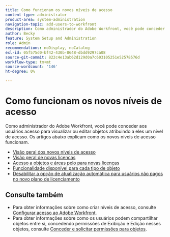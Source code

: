 ```yaml
---
title: Como funcionam os novos níveis de acesso
content-type: administrator
product-area: system-administration
navigation-topic: add-users-to-workfront
description: Como administrador do Adobe Workfront, você pode conceder aos usuários acesso para visualizar ou editar objetos atribuindo a eles um nível de acesso. Os artigos abaixo explicam como os novos níveis de acesso funcionam.
author: Becky
feature: System Setup and Administration
role: Admin
recommendations: noDisplay, noCatalog
exl-id: 05f575d0-bf42-430b-8648-dbdd9297ca08
source-git-commit: 822c4e13ab62d129d0a7c603105251e52578576d
workflow-type: tm+mt
source-wordcount: '146'
ht-degree: 0%

---
```


# Como funcionam os novos níveis de acesso

Como administrador do Adobe Workfront, você pode conceder aos usuários acesso para visualizar ou editar objetos atribuindo a eles um nível de acesso. Os artigos abaixo explicam como os novos níveis de acesso funcionam.

* [Visão geral dos novos níveis de acesso](/help/quicksilver/administration-and-setup/add-users/how-access-levels-work/access-level-overview.md)
* [Visão geral de novas licenças](/help/quicksilver/administration-and-setup/add-users/how-access-levels-work/licenses-overview.md)
* [Acesso a objetos e áreas pelo para novas licenças](/help/quicksilver/administration-and-setup/add-users/how-access-levels-work/access-to-objects-areas-license-types.md)
* [Funcionalidade disponível para cada tipo de objeto](/help/quicksilver/administration-and-setup/add-users/how-access-levels-work/functionality-available-for-objects.md)
* [Desabilitar a opção de atualização automática para usuários não pagos no novo plano de licenciamento](/help/quicksilver/administration-and-setup/add-users/how-access-levels-work/disable-auto-upgrade.md)

## Consulte também

* Para obter informações sobre como criar níveis de acesso, consulte [Configurar acesso ao Adobe Workfront](../../../administration-and-setup/add-users/configure-and-grant-access/configure-access.md).
* Para obter informações sobre como os usuários podem compartilhar objetos entre si, concedendo permissões de Exibição e Edição nesses objetos, consulte [Conceder e solicitar permissões para objetos](../../../workfront-basics/grant-and-request-access-to-objects/grant-and-request-access-to-objects.md).
